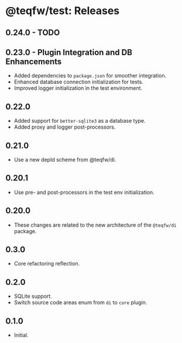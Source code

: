 # @teqfw/test: Releases

## 0.24.0 - TODO

## 0.23.0 - Plugin Integration and DB Enhancements

* Added dependencies to `package.json` for smoother integration.
* Enhanced database connection initialization for tests.
* Improved logger initialization in the test environment.

## 0.22.0

* Added support for `better-sqlite3` as a database type.
* Added proxy and logger post-processors.

## 0.21.0

* Use a new depId scheme from @teqfw/di.

## 0.20.1

* Use pre- and post-processors in the test env initialization.

## 0.20.0

* These changes are related to the new architecture of the `@teqfw/di` package.

## 0.3.0

* Core refactoring reflection.

## 0.2.0

* SQLite support.
* Switch source code areas enum from `di` to `core` plugin.

## 0.1.0

* Initial.
